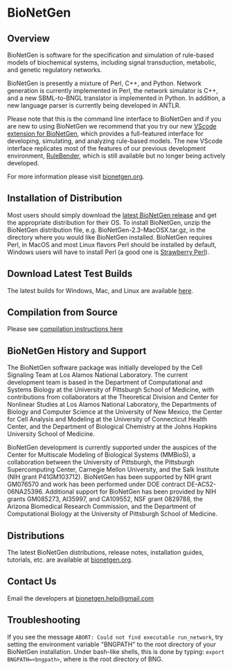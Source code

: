 # BioNetGen

## Overview

BioNetGen is software for the specification and simulation of rule-based models
of biochemical systems, including signal transduction, metabolic, and genetic
regulatory networks.

BioNetGen is presently a mixture of Perl, C++, and Python. Network generation
is currently implemented in Perl, the network simulator is C++, and a new
SBML-to-BNGL translator is implemented in Python. In addition, a new language
parser is currently being developed in ANTLR.

Please note that this is the command line interface to BioNetGen and if you are 
new to using BioNetGen we recommend that you try our new 
[VScode extension for BioNetGen](https://bng-vscode-extension.readthedocs.io/en/latest/#), 
which provides a full-featured interface for developing, simulating, and analyzing rule-based models.
The new VScode interface replicates most of the features of our previous development environment, 
[RuleBender](https://github.com/RuleWorld/rulebender), which is still available but no longer being actively developed. 

For more information please visit [bionetgen.org](https://bionetgen.org). 

## Installation of Distribution 

Most users should simply download the [latest BioNetGen release](https://github.com/RuleWorld/bionetgen/releases/latest) 
and get the appropriate distribution for their OS. To install BioNetGen, unzip the
BioNetGen distribution file, e.g.  BioNetGen-2.3-MacOSX.tar.gz, in the directory 
where you would like BioNetGen installed. BioNetGen requires Perl, in MacOS and most Linux flavors Perl should be 
installed by default, Windows users will have to install Perl (a good one is [Strawberry Perl](http://strawberryperl.com/)).

## Download Latest Test Builds

The latest builds for Windows, Mac, and Linux are available [here](https://github.com/RuleWorld/bionetgen/releases/latest).
## Compilation from Source

Please see [compilation instructions here](https://github.com/RuleWorld/bionetgen/blob/master/compilation_instructions.md)

## BioNetGen History and Support

The BioNetGen software package was initially developed by the Cell Signaling
Team at Los Alamos National Laboratory. The current development team is based
in the Department of Computational and Systems Biology at the University of
Pittsburgh School of Medicine, with contributions from collaborators at the
Theoretical Division and Center for Nonlinear Studies at Los Alamos National
Laboratory, the Departments of Biology and Computer Science at the University
of New Mexico, the Center for Cell Analysis and Modeling at the University of
Connecticut Health Center, and the Department of Biological Chemistry at the
Johns Hopkins University School of Medicine.

BioNetGen development is currently supported under the auspices of the Center
for Multiscale Modeling of Biological Systems (MMBioS), a collaboration between
the University of Pittsburgh, the Pittsburgh Supercomputing Center, Carnegie
Mellon University, and the Salk Institute (NIH grant P41GM103712). BioNetGen
has been supported by NIH grant GM076570 and work has been performed under DOE
contract DE-AC52-06NA25396. Additional support for BioNetGen has been provided
by NIH grants GM085273, AI35997, and CA109552, NSF grant 0829788, the Arizona
Biomedical Research Commission, and the Department of Computational Biology at
the University of Pittsburgh School of Medicine.

## Distributions

The latest BioNetGen distributions, release notes, installation guides, 
tutorials, etc. are available at [bionetgen.org](https://bionetgen.org).

## Contact Us

Email the developers at bionetgen.help@gmail.com

## Troubleshooting

If you see the message `ABORT: Could not find executable run_network`, try
setting the environment variable "BNGPATH" to the root directory of your 
BioNetGen installation. Under bash-like shells, this is done by typing:
`export BNGPATH=<bngpath>`, where <bngpath> is the root directory of BNG.
